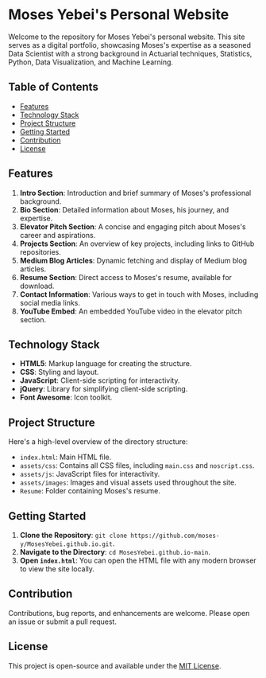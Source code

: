 
# Moses Yebei's Personal Website

Welcome to the repository for Moses Yebei's personal website. This site serves as a digital portfolio, showcasing Moses's expertise as a seasoned Data Scientist with a strong background in Actuarial techniques, Statistics, Python, Data Visualization, and Machine Learning.

## Table of Contents

- [Features](#features)
- [Technology Stack](#technology-stack)
- [Project Structure](#project-structure)
- [Getting Started](#getting-started)
- [Contribution](#contribution)
- [License](#license)

## Features

1. **Intro Section**: Introduction and brief summary of Moses's professional background.
2. **Bio Section**: Detailed information about Moses, his journey, and expertise.
3. **Elevator Pitch Section**: A concise and engaging pitch about Moses's career and aspirations.
4. **Projects Section**: An overview of key projects, including links to GitHub repositories.
5. **Medium Blog Articles**: Dynamic fetching and display of Medium blog articles.
6. **Resume Section**: Direct access to Moses's resume, available for download.
7. **Contact Information**: Various ways to get in touch with Moses, including social media links.
8. **YouTube Embed**: An embedded YouTube video in the elevator pitch section.

## Technology Stack

- **HTML5**: Markup language for creating the structure.
- **CSS**: Styling and layout.
- **JavaScript**: Client-side scripting for interactivity.
- **jQuery**: Library for simplifying client-side scripting.
- **Font Awesome**: Icon toolkit.

## Project Structure

Here's a high-level overview of the directory structure:

- `index.html`: Main HTML file.
- `assets/css`: Contains all CSS files, including `main.css` and `noscript.css`.
- `assets/js`: JavaScript files for interactivity.
- `assets/images`: Images and visual assets used throughout the site.
- `Resume`: Folder containing Moses's resume.

## Getting Started

1. **Clone the Repository**: `git clone https://github.com/moses-y/MosesYebei.github.io.git`.
2. **Navigate to the Directory**: `cd MosesYebei.github.io-main`.
3. **Open `index.html`**: You can open the HTML file with any modern browser to view the site locally.

## Contribution

Contributions, bug reports, and enhancements are welcome. Please open an issue or submit a pull request.

## License

This project is open-source and available under the [MIT License](LICENSE).
